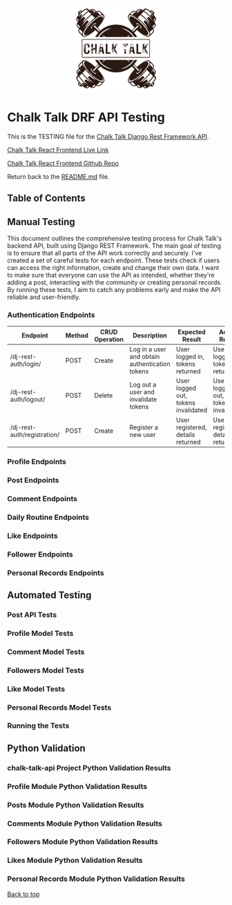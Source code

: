 <p align="center">
  <img src="./documentation/chalk_logo_white.png" alt="Chalk Talk Logo" width="200"/>
</p>

<a name="top"></a>
# Chalk Talk DRF API Testing
This is the TESTING file for the [Chalk Talk Django Rest Framework API](https://chalk-talk-api-7f804e82f4b9.herokuapp.com/).

[Chalk Talk React Frontend Live Link](https://chalk-talk-react-444e4f93c93c.herokuapp.com/)

[Chalk Talk React Frontend Github Repo](https://github.com/SophieTiger/chalk-talk)

Return back to the [README.md](./README.md) file.

## Table of Contents


## Manual Testing
This document outlines the comprehensive testing process for Chalk Talk's backend API, built using Django REST Framework. The main goal of testing is to ensure that all parts of the API work correctly and securely. I've created a set of careful tests for each endpoint.
These tests check if users can access the right information, create and change their own data. I want to make sure that everyone can use the API as intended, whether they're adding a post, interacting with the community or creating personal records. By running these tests, I aim to catch any problems early and make the API reliable and user-friendly.

### Authentication Endpoints
| Endpoint | Method | CRUD Operation | Description | Expected Result | Actual Result | Pass/Fail |
|----------|--------|----------------|-------------|-----------------|---------------|-----------|
| /dj-rest-auth/login/ | POST | Create | Log in a user and obtain authentication tokens | User logged in, tokens returned | User logged in, tokens returned | PASS |
| /dj-rest-auth/logout/ | POST | Delete | Log out a user and invalidate tokens | User logged out, tokens invalidated | User logged out, tokens invalidated | PASS |
| /dj-rest-auth/registration/ | POST | Create | Register a new user | User registered, details returned | User registered, details returned | PASS |

### Profile Endpoints
### Post Endpoints
### Comment Endpoints
### Daily Routine Endpoints
### Like Endpoints
### Follower Endpoints
### Personal Records Endpoints
## Automated Testing
### Post API Tests
### Profile Model Tests
### Comment Model Tests
### Followers Model Tests
### Like Model Tests
### Personal Records Model Tests
### Running the Tests
## Python Validation
### chalk-talk-api Project Python Validation Results
### Profile Module Python Validation Results
### Posts Module Python Validation Results
### Comments Module Python Validation Results
### Followers Module Python Validation Results
### Likes Module Python Validation Results
### Personal Records Module Python Validation Results


[Back to top](#top)